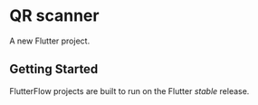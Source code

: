 # QR scanner

A new Flutter project.

## Getting Started

FlutterFlow projects are built to run on the Flutter _stable_ release.
